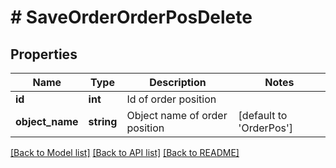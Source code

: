 # # SaveOrderOrderPosDelete

## Properties

Name | Type | Description | Notes
------------ | ------------- | ------------- | -------------
**id** | **int** | Id of order position |
**object_name** | **string** | Object name of order position | [default to 'OrderPos']

[[Back to Model list]](../../README.md#models) [[Back to API list]](../../README.md#endpoints) [[Back to README]](../../README.md)
